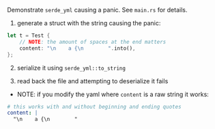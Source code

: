 Demonstrate `serde_yml` causing a panic.  See `main.rs` for details.

1. generate a struct with the string causing the panic:

```rust
let t = Test {
    // NOTE: the amount of spaces at the end matters
    content: "\n    a {\n        ".into(),
};
```

2. serialize it using `serde_yml::to_string`

3. read back the file and attempting to deserialize it fails

- NOTE: if you modify the yaml where `content` is a raw string it works:

```yaml
# this works with and without beginning and ending quotes
content: |
  "\n    a {\n        "
```

